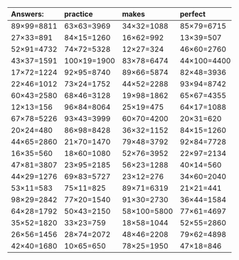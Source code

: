 | Answers: | practice | makes | perfect | ! |
| :--- | :--- | :--- | :--- | :--- |
| 89×99=8811 | 63×63=3969 | 34×32=1088 | 85×79=6715 | 78×40=3120 | 
| 27×33=891 | 84×15=1260 | 16×62=992 | 13×39=507 | 93×25=2325 | 
| 52×91=4732 | 74×72=5328 | 12×27=324 | 46×60=2760 | 17×44=748 | 
| 43×37=1591 | 100×19=1900 | 83×78=6474 | 44×100=4400 | 77×100=7700 | 
| 17×72=1224 | 92×95=8740 | 89×66=5874 | 82×48=3936 | 45×42=1890 | 
| 22×46=1012 | 73×24=1752 | 44×52=2288 | 93×94=8742 | 67×15=1005 | 
| 60×43=2580 | 68×46=3128 | 19×98=1862 | 65×67=4355 | 26×23=598 | 
| 12×13=156 | 96×84=8064 | 25×19=475 | 64×17=1088 | 20×27=540 | 
| 67×78=5226 | 93×43=3999 | 60×70=4200 | 20×31=620 | 36×79=2844 | 
| 20×24=480 | 86×98=8428 | 36×32=1152 | 84×15=1260 | 43×49=2107 | 
| 44×65=2860 | 21×70=1470 | 79×48=3792 | 92×84=7728 | 36×25=900 | 
| 16×35=560 | 18×60=1080 | 52×76=3952 | 22×97=2134 | 65×79=5135 | 
| 47×81=3807 | 23×95=2185 | 56×23=1288 | 40×14=560 | 86×14=1204 | 
| 44×29=1276 | 69×83=5727 | 23×12=276 | 34×60=2040 | 30×29=870 | 
| 53×11=583 | 75×11=825 | 89×71=6319 | 21×21=441 | 34×79=2686 | 
| 98×29=2842 | 77×20=1540 | 91×30=2730 | 36×44=1584 | 43×82=3526 | 
| 64×28=1792 | 50×43=2150 | 58×100=5800 | 77×61=4697 | 23×64=1472 | 
| 35×52=1820 | 33×23=759 | 18×58=1044 | 52×55=2860 | 59×63=3717 | 
| 26×56=1456 | 28×74=2072 | 48×46=2208 | 79×62=4898 | 79×86=6794 | 
| 42×40=1680 | 10×65=650 | 78×25=1950 | 47×18=846 | 80×84=6720 | 
